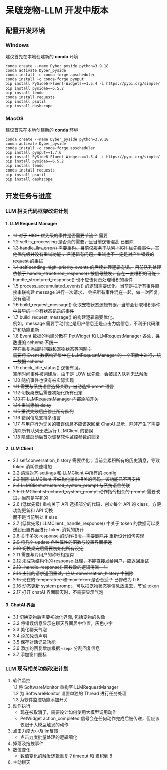 # 呆啵宠物-LLM 开发中版本

  
## 配置开发环境

### Windows
  建议首先在本地创建新的 **conda** 环境  
  ```
  conda create --name Dyber_pyside python=3.9.18
  conda activate Dyber_pyside
  conda install -c conda-forge apscheduler
  conda install -c conda-forge pynput
  pip install PySide6-Fluent-Widgets==1.5.4 -i https://pypi.org/simple/
  pip install pyside6==6.5.2
  pip install tendo
  conda install requests
  pip install psutil
  pip install dashscope
  ```

  
### MacOS
  建议首先在本地创建新的 **conda** 环境  
  ```
  conda create --name Dyber_pyside python=3.9.18
  conda activate Dyber_pyside
  conda install -c conda-forge apscheduler
  pip install pynput==1.7.6
  pip install PySide6-Fluent-Widgets==1.5.4 -i https://pypi.org/simple/
  pip install pyside6==6.5.2
  pip install tendo
  conda install requests
  pip install psutil
  pip install dashscope
  ```
  

## 开发任务与进度 

### LLM 相关代码框架改进计划
#### 1. LLM Request Manager  
- ~~1.1 对于 HIGH 优先级的事件是否需要节流？~~ 需要  
- ~~1.2 self.is_processing 是否真的需要，且目前逻辑混乱~~ 已删除  
- ~~1.3 handle_llm_error() 需要重构。目前仅服务于队列 HIGH 优先级事件，其他优先级并没有重试功能；
        且逻辑有问题，重试也不一定是对产生错误的 request 的重试~~  
- ~~1.4 self.pending_high_priority_events 的后续处理逻辑有误。~~
        ~~目前队列处理依赖于 handle_structured_response() 被信号触发，存在一直堆积的可能；~~ 
        ~~handle_structured_response() 也不应该负责处理堆积的事件~~  
- 1.5 process_accumulated_events() 的逻辑需要优化。当前是把所有事件直接串联构建 message 进行一次请求，
        会把所有事件混在一起，做一次回复，没有道理  
- ~~1.6 build_request_message() 获取宠物状态逻辑有误。当前会获取堆积事件中最早的一个有状态记录的事件~~  
- 1.7 build_request_message() 的构建逻辑需要优化。  
        例如，message 需要手动判定是用户信息还是点击力度信息，不利于代码维护和功能更新 
- 1.8 Event 数据的构建分散在 PetWidget 和 LLMRequestManager 各处，~~且数据的 schema 不统一  
        存在重复添加时间戳和宠物状态等问题；  
        需要将 Event 数据构建集中在 LLMRequestManager 的一个函数中进行，统一数据 schema~~  
- 1.9 check_idle_status() 逻辑有误。  
        空闲时间事件被创建后，由于是 LOW 优先级，会被加入队列无法触发  
- 1.10 随机事件也没有被实际实现  
- ~~1.11 需要与系统语言选择关联，自动选择 promt 语言~~  
- ~~1.12 切换桌宠后需要初始化所有设定~~  
- ~~1.13 在 LLMRequestManager 内部添加开关~~  
- ~~1.14 重试添加 delay~~  
- ~~1.15 重试失败后应停止所有队列~~  
- 1.16 错误信息支持多语言
- 1.17 与用户行为无关的错误信息不应该返回至 ChatAI 显示，除非产生了需要清除所有队列无法运行 LLMClient 的错误
- 1.18 隐藏启动后首次调整软件监控参数的回复
    
  
#### 2. LLM Client  
- 2.1 self.conversation_history 需要优化；当前会累积所有的历史消息，导致 token 消耗快速增加  
- ~~2.2 清理对齐 settings 和 LLMClient 中所有的 config~~  
- ~~2.3 删除 LLMClient 非结构化输出相关的代码，该功能已不再支持~~  
- ~~2.4 LLMClient.structured_system_prompt 与系统语言关联~~  
- ~~2.5 LLMClient.structured_system_prompt 动作指令相关的 prompt 需要改进，当前是写死的~~
- 2.6 (低优先级) 重构关于 API 选择部分的代码，创立每个 API 的 class，方便功能更新和 API 切换  
        而不是当前到处 if else  
- 2.7 (低优先级) LLMClient._handle_response() 中关于 token 的数据可以发送到设置界面进行 token 消耗的统计  
- ~~2.8 关于多次 response 的动作指令，需要删除并~~ 重新设计如何实现  
- ~~2.9 将几个 update 各种属性的函数与设置界面相连~~  
- ~~2.10 切换桌宠后需要初始化所有设定~~  
- 2.11 需要与对用户的称呼相挂钩  
- ~~2.12 未成功结构化的 response 处理，不能直接发给用户，应返回重试~~  
- ~~2.13 _handle_response() 函数改的逻辑清晰一些~~  
- ~~2.14 出错的请求返回重试，应从 conversation_history 中删除~~
- ~~2.15 现在的 temperature 和 max token 是否合适？~~ 已修改为 0.8
- 2.16 动态更新 system prompt，可以把宠物状态等信息放进去，节省 token
- 2.17 打开 chatAI 界面聊天时，不需要显示气泡
  
  
#### 3. ChatAI 界面  
- 3.1 切换宠物后需要初始化界面, 包括宠物的头像
- 3.2 将错误信息显示在聊天界面居中位置，灰色小字
- 3.3 美化聊天气泡
- 3.4 添加免责声明
- 3.5 保存对话记录功能
- 3.6 添加的回复增加根据 ``<sep>`` 分割回复信息
- 3.7 添加窗口图标



### LLM 现有相关功能改进计划
1. 软件监控  
    1.1 将 SoftwareMonitor 重构至 LLMRequestManager  
    1.2 为 SoftwareMonitor 设置单独的 Thread 进行任务处理  
    1.3 为软件监控功能添加开关  
2. 动作执行
    - 现在被取消了，需要设计如何使用大模型调用动作
    - PetWidget action_completed 信号会在任何动作完成后被传递，但应该仅限于大模型触发的动作
3. 点击力度大小及llm反馈
    - 点击力度批量处理的逻辑细化
4. 掉落及拖拽事件
5. 数值变化
    - 数值变化的触发逻辑重复？timeout 和 累积到 8
6. 主动聊天


